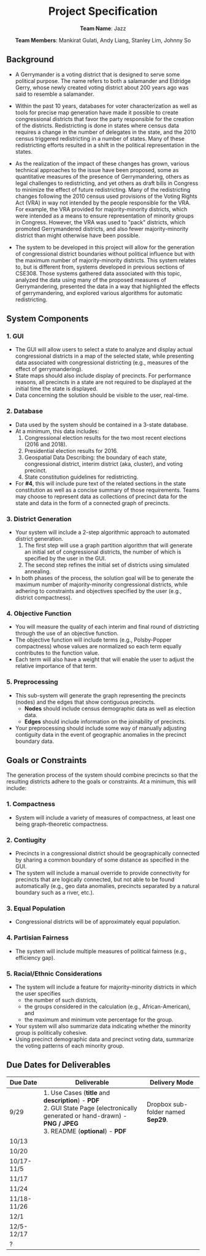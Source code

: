 <h1 align=center>Project Specification</h1>
<p align=center><strong>Team Name</strong>: Jazz</p>
<p align=center><strong>Team Members</strong>: Mankirat Gulati, Andy Liang, Stanley Lim, Johnny So</p>

## Background
* A Gerrymander is a voting district that is designed to serve some political purpose. The name refers to both a salamander and Eldridge Gerry, whose newly created voting district about 200 years ago was said to resemble a salamander. 

* Within the past 10 years, databases for voter characterization as well as tools for precise map generation have made it possible to create congressional districts that favor the party responsible for the creation of the districts. Redistricting is done in states where census data requires a change in the number of delegates in the state, and the 2010 census triggered redistricting in a number of states. Many of these redistricting efforts resulted in a shift in the political representation in the states. 

* As the realization of the impact of these changes has grown, various technical approaches to the issue have been proposed, some as quantitative measures of the presence of Gerrymandering, others as legal challenges to redistricting, and yet others as draft bills in Congress to minimize the effect of future redistricting. Many of the redistricting changes following the 2010 census used provisions of the Voting Rights Act (VRA) in way not intended by the people responsible for the VRA. For example, the VRA provided for majority-minority districts, which were intended as a means to ensure representation of minority groups in Congress. However, the VRA was used to "pack" districts, which promoted Gerrymandered districts, and also fewer majority-minority district than might otherwise have been possible.

* The system to be developed in this project will allow for the generation of congressional district boundaries without political influence but with the maximum number of majority-minority districts. This system relates to, but is different from, systems developed in previous sections of CSE308. Those systems gathered data associated with this topic, analyzed the data using many of the proposed measures of Gerrymandering, presented the data in a way that highlighted the effects of gerrymandering, and explored various algorithms for automatic redistricting.

## System Components

### 1. GUI
  * The GUI will allow users to select a state to analyze and display actual congressional districts in a map of the selected state, while presenting data associated with congressional districting (e.g., measures of the effect of gerrymandering). 
  * State maps should also include display of precincts. For performance reasons, all precincts in a state are not required to be displayed at the initial time the state is displayed. 
  * Data concerning the solution should be visible to the user, real-time.

### 2. Database
  * Data used by the system should be contained in a 3-state database. 
  * At a minimum, this data includes:
    1. Congressional election results for the two most recent elections (2016 and 2018).
    2. Presidential election results for 2016. 
    3. Geospatial Data Describing: the boundary of each state, congressional district, interim district (aka, cluster), and voting precinct.
    4. State constitution guidelines for redistricting. 
   * For **#4**, this will include pure text of the related sections in the state constitution as well as a concise summary of those requirements. Teams may choose to represent data as collections of precinct data for the state and data in the form of a connected graph of precincts.

### 3. District Generation
  * Your system will include a 2-step algorithmic approach to automated district generation. 
    1. The first step will use a graph partition algorithm that will generate an initial set of congressional districts, the number of which is specified by the user in the GUI. 
    2. The second step refines the initial set of districts using simulated annealing. 
  * In both phases of the process, the solution goal will be to generate the maximum number of majority-minority congressional districts, while adhering to constraints and objectives specified by the user (e.g., district compactness).
### 4. Objective Function
  * You will measure the quality of each interim and final round of districting through the use of an objective function. 
  *  The objective function will include terms (e.g., Polsby-Popper compactness) whose values are normalized so each term equally contributes to the function value. 
  * Each term will also have a weight that will enable the user to adjust the relative importance of that term.

### 5. Preprocessing
  * This sub-system will generate the graph representing the precincts (nodes) and the edges that show contiguous precincts.
    * **Nodes** should include census demographic data as well as election data. 
    * **Edges** should include information on the joinability of precincts. 
  * Your preprocessing should include some way of manually adjusting contiguity data in the event of geographic anomalies in the precinct boundary data.

## Goals or Constraints
The generation process of the system should combine precincts so that the resulting districts adhere to the goals or constraints. At a minimum, this will include:

### 1. Compactness
  * System will include a variety of measures of compactness, at least one being graph-theoretic compactness.
  
### 2. Contiugity
  * Precincts in a congressional district should be geographically connected by sharing a common boundary of some distance as specified in the GUI. 
  * The system will include a manual override to provide connectivity for precincts that are logically connected, but not able to be found automatically (e.g., geo data anomalies, precincts separated by a natural boundary such as a river, etc.).
### 3. Equal Population
  * Congressional districts will be of approximately equal population.
  
### 4. Partisian Fairness
  * The system will include multiple measures of political fairness (e.g., efficiency gap).
  
### 5. Racial/Ethnic Considerations
  * The system will include a feature for majority-minority districts in which the user specifies 
    - the number of such districts, 
    - the groups considered in the calculation (e.g., African-American), and 
    - the maximum and minimum vote percentage for the group. 
  * Your system will also summarize data indicating whether the minority group is politically cohesive. 
  * Using precinct demographic data and precinct voting data, summarize the voting patterns of each minority group.
  
## Due Dates for Deliverables

<table>
  <tr>
    <thead>
      <th>Due Date</td>
      <th>Deliverable</td>
      <th>Delivery Mode</td>
    </thead>
  </tr>
  <tbody>
    <tr>
      <td>9/29</td>
      <td>
        1. Use Cases (<strong>title</strong> and <strong>description</strong>) - <strong>PDF</strong><br>
        2. GUI State Page (electronically generated or hand-drawn) - <strong>PNG / JPEG</strong><br>
        3. README (<strong>optional</strong>) - <strong>PDF</strong>
      </td>
      <td>
        Dropbox sub-folder named <strong>Sep29</strong>.<br>
      </td>
    </tr>
    <tr>
      <td>10/13</td>
      <td></td>
      <td></td>
    </tr>
    <tr>
      <td>10/20</td>
      <td></td>
      <td></td>
    </tr>
    <tr>
      <td>10/17-11/5</td>
      <td></td>
      <td></td>
    </tr>
    <tr>
      <td>11/17</td>
      <td></td>
      <td></td>
    </tr>
    <tr>
      <td>11/24</td>
      <td></td>
      <td></td>
    </tr>
    <tr>
      <td>11/18-11/26</td>
      <td></td>
      <td></td>
    </tr>
    <tr>
      <td>12/1</td>
      <td></td>
      <td></td>
    </tr>
    <tr>
      <td>12/5-12/17</td>
      <td></td>
      <td></td>
    </tr>
    <tr>
      <td>?</td>
      <td></td>
      <td></td>
    </tr>
  </tbody>
</table>
